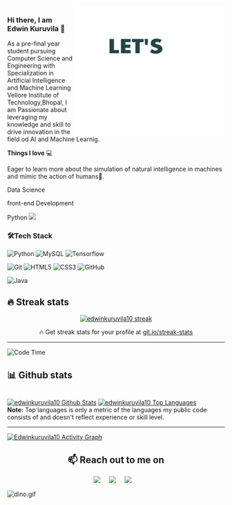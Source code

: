 <img align="right" src="code.gif" alt="Coder GIF" width="350" height="300">


### Hi there, I am Edwin Kuruvila 👋
As a pre-final year student pursuing Computer Science and Engineering  with Specialization in Artificial Intelligence and Machine Learning Vellore Institute of Technology,Bhopal, I am Passionate about leveraging my knowledge and skill to drive innovation in the field od AI and Machine Learnig.


 **Things I love** 💻

Eager to learn more about the simulation of natural intelligence in machines and mimic the action of humans🤖.

Data Science

front-end Development

Python <img src="https://media.giphy.com/media/WUlplcMpOCEmTGBtBW/giphy.gif" width="30">

### 🛠**Tech Stack**


![Python](https://img.shields.io/badge/-Python-000000?style=flat&logo=python)
![MySQL](https://img.shields.io/badge/-MySQL-000000?style=flat&logo=MySQL)
![Tensorflow](https://img.shields.io/badge/-Tensorflow-000000?style=flat&logo=tensorflow)


![Git](https://img.shields.io/badge/-Git-000000?style=flat&logo=git&logoColor=F05032)
![HTML5](https://img.shields.io/badge/-HTML5-000000?style=flat&logo=HTML5)
![CSS3](https://img.shields.io/badge/-CSS3-000000?style=flat&logo=CSS3)
![GitHub](https://img.shields.io/badge/-GitHub-000000?style=flat&logo=github&logoColor=FFFFFF)

![Java](https://img.shields.io/badge/-Java-000000?style=flat&logo=JAVA)

## 🔥 Streak stats

<!-- GitHub Readme Streak Stats - https://github.com/DenverCoder1/github-readme-streak-stats -->
<p align="center">
  <a href="https://github.com/edwinkuruvila10">
    <img title="🔥 Get streak stats for your profile at git.io/streak-stats" alt="edwinkuruvila10 streak" src="https://github-readme-streak-stats.herokuapp.com/?user=edwinkuruvila10&theme=monokai-metallian&hide_border=true"/>
  </a>
  <p align="center">🔥 Get streak stats for your profile at <a href="https://git.io/streak-stats">git.io/streak-stats</a></p>
</p>

---

<!--START_SECTION:waka-->
![Code Time](http://img.shields.io/badge/Code%20Time-112%15hrs%2029%30mins-blue)


## 📊 Github stats

  
  <br/>
    <a href="https://github.com/edwinkuruvila10/github-readme-stats"><img alt="edwinkuruvila10 Github Stats" src="https://denvercoder1-github-readme-stats.vercel.app/api/?username=edwinkuruvila10&show_icons=true&count_private=true&theme=react&hide_border=true&bg_color=1F222E&title_color=F85D7F&icon_color=F8D866" height="192px"/></a>
  <a href="https://github.com/edwinkuruvila10/github-readme-stats"><img alt="edwinkuruvila10 Top Languages" src="https://github-readme-stats.vercel.app/api/top-langs/?username=edwinkuruvila10&langs_count=8&layout=compact&theme=react&hide_border=true&bg_color=1F222E&title_color=F85D7F&icon_color=F8D866&hide=Jupyter%20Notebook" height="192px"/></a>
  <br/>
  <b>Note:</b> Top languages is only a metric of the languages my public code consists of and doesn't reflect experience or skill level.

---
<a href="https://github.com/edwinkuruvila10/github-readme-activity-graph"><img alt="Edwinkuruvila10 Activity Graph" src="https://denvercoder1-activity-graph.herokuapp.com/graph/?username=edwinkuruvila10&bg_color=1F222E&color=F8D866&line=F85D7F&point=FFFFFF&hide_border=true" /></a>


 <h2 align="center">📫 Reach out to me on</h2>
  <p align="center">
    <a target="_blank"href="https://www.linkedin.com/in/edwinkuruvila"><img src="https://img.shields.io/badge/linkedin-%230077B5.svg?&style=for-the-badge&logo=linkedin&logoColor=white" /></a>&nbsp;&nbsp;&nbsp;&nbsp;
    <a target="_blank"href="https://twitter.com/Edwin_Kuruvilaa"><img src="https://img.shields.io/badge/twitter-%231DA1F2.svg?&style=for-the-badge&logo=twitter&logoColor=white" /></a>&nbsp;&nbsp;&nbsp;&nbsp;
    <a href="mailto:edwinkuruvila089@gmail.com?subject=Hey%20Edwin,%20From%20Github"><img src="https://img.shields.io/badge/gmail-%23D14836.svg?&style=for-the-badge&logo=gmail&logoColor=white" /></a>&nbsp;&nbsp;&nbsp;&nbsp;


</p>


<img data-target="animated-image.replacedImage" alt="dino.gif" class="AnimatedImagePlayer-animatedImage" src="https://github.com/saadeghi/saadeghi/raw/master/dino.gif" style="display: block; opacity: 1;">
